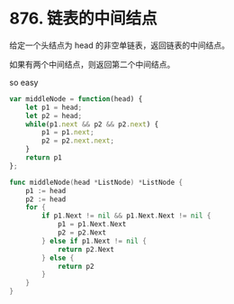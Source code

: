 # 876. 链表的中间结点

给定一个头结点为 head 的非空单链表，返回链表的中间结点。

如果有两个中间结点，则返回第二个中间结点。

so easy
```js
var middleNode = function(head) {
    let p1 = head;
    let p2 = head;
    while(p1.next && p2 && p2.next) {
        p1 = p1.next;
        p2 = p2.next.next;
    }
    return p1
};
```


```go
func middleNode(head *ListNode) *ListNode {
    p1 := head
    p2 := head
    for {
        if p1.Next != nil && p1.Next.Next != nil {
            p1 = p1.Next.Next
            p2 = p2.Next
        } else if p1.Next != nil {
            return p2.Next
        } else {
            return p2
        }
    }
}
```